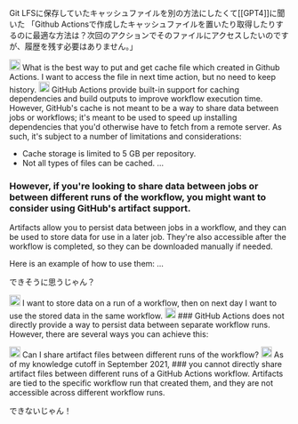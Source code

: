 
Git LFSに保存していたキャッシュファイルを別の方法にしたくて[[GPT4]]に聞いた
「Github Actionsで作成したキャッシュファイルを置いたり取得したりするのに最適な方法は？次回のアクションでそのファイルにアクセスしたいのですが、履歴を残す必要はありません。」

<img src='https://scrapbox.io/api/pages/nishio/nishio/icon' alt='nishio.icon' height="19.5"/> What is the best way to put and get cache file which created in Github Actions. I want to access the file in next time action, but no need to keep history.
<img src='https://scrapbox.io/api/pages/nishio/GPT/icon' alt='GPT.icon' height="19.5"/> GitHub Actions provide built-in support for caching dependencies and build outputs to improve workflow execution time. However, GitHub's cache is not meant to be a way to share data between jobs or workflows; it's meant to be used to speed up installing dependencies that you'd otherwise have to fetch from a remote server. As such, it's subject to a number of limitations and considerations:
- Cache storage is limited to 5 GB per repository.
- Not all types of files can be cached.
...
### However, if you're looking to share data between jobs or between different runs of the workflow, you might want to consider using GitHub's artifact support.

Artifacts allow you to persist data between jobs in a workflow, and they can be used to store data for use in a later job. They're also accessible after the workflow is completed, so they can be downloaded manually if needed.

Here is an example of how to use them:
...

できそうに思うじゃん？

<img src='https://scrapbox.io/api/pages/nishio/nishio/icon' alt='nishio.icon' height="19.5"/> I want to store data on a run of a workflow, then on next day I want to use the stored data in the same workflow.
<img src='https://scrapbox.io/api/pages/nishio/gpt/icon' alt='gpt.icon' height="19.5"/> ### GitHub Actions does not directly provide a way to persist data between separate workflow runs.
 However, there are several ways you can achieve this:

<img src='https://scrapbox.io/api/pages/nishio/nishio/icon' alt='nishio.icon' height="19.5"/> Can I share artifact files between different runs of the workflow?
<img src='https://scrapbox.io/api/pages/nishio/gpt/icon' alt='gpt.icon' height="19.5"/> As of my knowledge cutoff in September 2021, ### you cannot directly share artifact files between different runs
 of a GitHub Actions workflow. Artifacts are tied to the specific workflow run that created them, and they are not accessible across different workflow runs.

できないじゃん！
